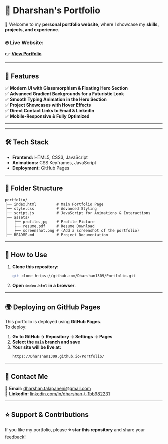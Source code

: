# 🚀 Dharshan's Portfolio  

🌟 Welcome to my **personal portfolio website**, where I showcase my **skills, projects, and experience**.  

### 🔥 **Live Website:**  
👉 **[View Portfolio](https://Dharshan1309.github.io/Portfolio/)**  

---

## 🎨 **Features**
✅ **Modern UI with Glassmorphism & Floating Hero Section**  
✅ **Advanced Gradient Backgrounds for a Futuristic Look**  
✅ **Smooth Typing Animation in the Hero Section**  
✅ **Project Showcases with Hover Effects**  
✅ **Direct Contact Links to Email & LinkedIn**  
✅ **Mobile-Responsive & Fully Optimized**  

---




---

## 🛠 **Tech Stack**
- **Frontend:** HTML5, CSS3, JavaScript  
- **Animations:** CSS Keyframes, JavaScript  
- **Deployment:** GitHub Pages  

---

## 📂 **Folder Structure**
```
portfolio/
│── index.html         # Main Portfolio Page  
│── style.css          # Advanced Styling  
│── script.js          # JavaScript for Animations & Interactions  
│── assets/  
│   ├── profile.jpg    # Profile Picture  
│   ├── resume.pdf     # Resume Download  
│   ├── screenshot.png # (Add a screenshot of the portfolio)  
│── README.md          # Project Documentation  
```

---

## 🚀 **How to Use**
1. **Clone this repository:**  
   ```sh
   git clone https://github.com/Dharshan1309/Portfolio.git
   ```
2. **Open `index.html` in a browser**.  

---

## 🌍 **Deploying on GitHub Pages**
This portfolio is deployed using **GitHub Pages**.  
To deploy:  
1. **Go to GitHub → Repository → Settings → Pages**  
2. **Select the `main` branch and save**  
3. **Your site will be live at:**  
   ```
   https://Dharshan1309.github.io/Portfolio/
   ```

---

## 📩 **Contact Me**
📧 **Email:** [dharshan.talapaneni@gmail.com](mailto:dharshan.talapaneni@gmail.com)  
🔗 **LinkedIn:** [linkedin.com/in/dharshan-t-1bb982231](https://www.linkedin.com/in/dharshan-t-1bb982231)  

---

## ⭐ **Support & Contributions**
If you like my portfolio, please **⭐ star this repository** and share your feedback!  
